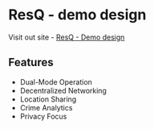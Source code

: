 # ResQ - demo design

Visit out site - [ResQ - Demo design](https://abdurrafay2004.github.io/ResQ-demo/)

## Features

- Dual-Mode Operation
- Decentralized Networking
- Location Sharing
- Crime Analytics
- Privacy Focus
